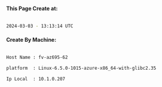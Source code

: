 
   
#### This Page Create at:

```bash

2024-03-03 - 13:13:14 UTC

```

#### Create By Machine:

```bash

Host Name : fv-az695-62

platform  : Linux-6.5.0-1015-azure-x86_64-with-glibc2.35

Ip Local  : 10.1.0.207

```

